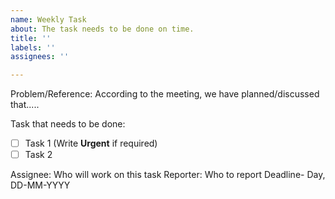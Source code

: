 ```yaml
---
name: Weekly Task
about: The task needs to be done on time.
title: ''
labels: ''
assignees: ''

---
```


Problem/Reference: According to the meeting, we have planned/discussed that..... 

Task that needs to be done:
- [ ] Task 1 (Write **Urgent** if required)
- [ ] Task 2

Assignee: Who will work on this task
Reporter: Who to report
Deadline- Day, DD-MM-YYYY
